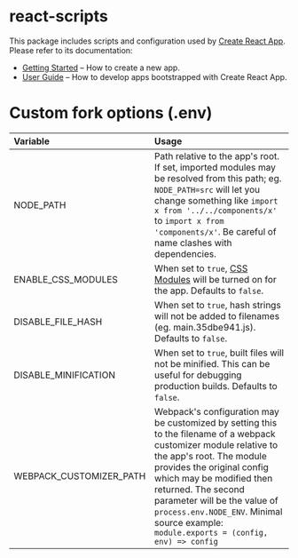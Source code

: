 # react-scripts

This package includes scripts and configuration used by [Create React App](https://github.com/facebookincubator/create-react-app).<br>
Please refer to its documentation:

* [Getting Started](https://github.com/facebookincubator/create-react-app/blob/master/README.md#getting-started) – How to create a new app.
* [User Guide](https://github.com/facebookincubator/create-react-app/blob/master/packages/react-scripts/template/README.md) – How to develop apps bootstrapped with Create React App.

# Custom fork options (.env)

Variable | Usage
:--- | :---
NODE_PATH | Path relative to the app's root. If set, imported modules may be resolved from this path; eg. `NODE_PATH=src` will let you change something like `import x from '../../components/x'` to `import x from 'components/x'`. Be careful of name clashes with dependencies.
ENABLE_CSS_MODULES | When set to `true`, [CSS Modules](https://github.com/css-modules/css-modules) will be turned on for the app. Defaults to `false`.
DISABLE_FILE_HASH | When set to `true`, hash strings will not be added to filenames (eg. main.35dbe941.js). Defaults to `false`.
DISABLE_MINIFICATION | When set to `true`, built files will not be minified. This can be useful for debugging production builds. Defaults to `false`.
WEBPACK_CUSTOMIZER_PATH | Webpack's configuration may be customized by setting this to the filename of a webpack customizer module relative to the app's root. The module provides the original config which may be modified then returned. The second parameter will be the value of `process.env.NODE_ENV`. Minimal source example: `module.exports = (config, env) => config`

